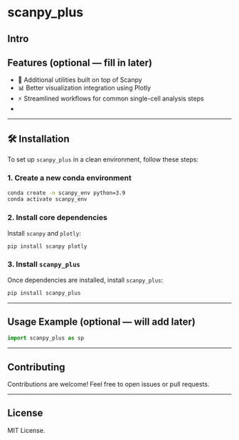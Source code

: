 # scanpy_plus

Intro
---
## Features (optional — fill in later)



- 🧬 Additional utilities built on top of Scanpy
- 📊 Better visualization integration using Plotly
- ⚡ Streamlined workflows for common single-cell analysis steps
- 
---

## 🛠️ Installation

To set up `scanpy_plus` in a clean environment, follow these steps:

### 1. Create a new conda environment

```bash
conda create -n scanpy_env python=3.9
conda activate scanpy_env
```

### 2. Install core dependencies

Install `scanpy` and `plotly`:

```bash
pip install scanpy plotly
```

### 3. Install `scanpy_plus`

Once dependencies are installed, install `scanpy_plus`:

```bash
pip install scanpy_plus
```

---

## Usage Example (optional — will add later)

```python
import scanpy_plus as sp


```

---



## Contributing

Contributions are welcome! Feel free to open issues or pull requests.

---

## License

MIT License.

